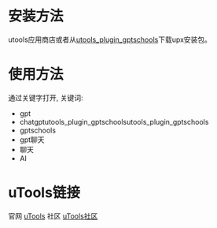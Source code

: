# 安装方法
utools应用商店或者从[utools_plugin_gptschools](https://github.com/lipills/utools_plugin_gptschools)下载upx安装包。

# 使用方法
通过关键字打开, 关键词:

- gpt
- chatgptutools_plugin_gptschoolsutools_plugin_gptschools
- gptschools
- gpt聊天
- 聊天
- AI


# uTools链接
官网 [uTools](https://https://u.tools/)
社区 [uTools社区](https://gptschools.cn/)

